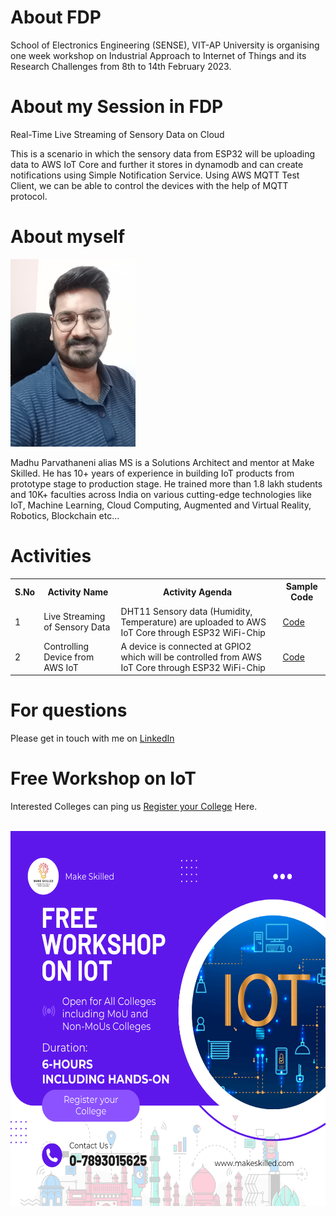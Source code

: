 # About FDP
School of Electronics Engineering (SENSE), VIT-AP University is organising one week workshop on Industrial Approach to Internet of Things and its Research Challenges from 8th to 14th February 2023.

# About my Session in FDP
Real-Time Live Streaming of Sensory Data on Cloud

This is a scenario in which the sensory data from ESP32 will be uploading data to AWS IoT Core and further it stores in dynamodb and can create notifications using Simple Notification Service. Using AWS MQTT Test Client, we can be able to control the devices with the help of MQTT protocol.

# About myself
<img src="https://raw.githubusercontent.com/madblocksgit/ETAI-2021---VSSUT-11th-aug-iot-session/main/maddy.jpg" height="300" width="200" />

Madhu Parvathaneni alias MS is a Solutions Architect and mentor at Make Skilled. He has 10+ years of experience in building IoT products from prototype stage to production stage. He trained more than 1.8 lakh students and 10K+ faculties across India on various cutting-edge technologies like IoT, Machine Learning, Cloud Computing, Augmented and Virtual Reality, Robotics, Blockchain etc...

# Activities
<table>
  <tr>
    <th>S.No</th>
    <th>Activity Name</th>
    <th>Activity Agenda</th>
    <th>Sample Code</th>
  </tr>
  <tr>
    <td>1</td>
    <td>Live Streaming of Sensory Data</td>
    <td>DHT11 Sensory data (Humidity, Temperature) are uploaded to AWS IoT Core through ESP32 WiFi-Chip</td>
    <td><a href="https://github.com/maddydevgits/vit-ap-fdp-session/tree/main/task1">Code</a></td>
  </tr>
  <tr>
    <td>2</td>
    <td>Controlling Device from AWS IoT</td>
    <td>A device is connected at GPIO2 which will be controlled from AWS IoT Core through ESP32 WiFi-Chip</td>
    <td><a href="https://github.com/maddydevgits/vit-ap-fdp-session/tree/main/task2">Code</a></td>
  </tr>
</table>

# For questions
Please get in touch with me on <a href="https://linkedin.com/in/MadhuPIoT"> LinkedIn </a>

# Free Workshop on IoT
Interested Colleges can ping us <a href="https://makeskilled.com/college-registration-form/">Register your College</a> Here.
<br/> <br/>

<center><img src="Free Workshop on IoT.png" height="600" width="600"></a></center>
